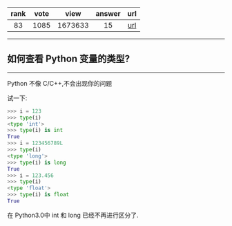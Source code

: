 
| rank | vote | view | answer | url |
|:-:|:-:|:-:|:-:|:-:|
|83|1085|1673633|15| [url](http://stackoverflow.com/questions/402504/how-to-determine-a-python-variables-type) |
***

##  如何查看 Python 变量的类型?

***

Python 不像 C/C++,不会出现你的问题

试一下:

```python
>>> i = 123
>>> type(i)
<type 'int'>
>>> type(i) is int
True
>>> i = 123456789L
>>> type(i)
<type 'long'>
>>> type(i) is long
True
>>> i = 123.456
>>> type(i)
<type 'float'>
>>> type(i) is float
True
```

在 Python3.0中 int 和 long 已经不再进行区分了.